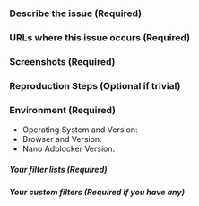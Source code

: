 <!--
More information you provide faster will your issue be resolved!
-->
### Describe the issue (Required)


### URLs where this issue occurs (Required)


### Screenshots (Required)


### Reproduction Steps (Optional if trivial)
<!--
I cannot read your mind, write down what is in your head!
-->


### Environment (Required)

- Operating System and Version: 
- Browser and Version: 
- Nano Adblocker Version: 

##### Your filter lists (Required)
<!--
List filters you have enabled or disabled from the default settings.
-->


##### Your custom filters (Required if you have any)

